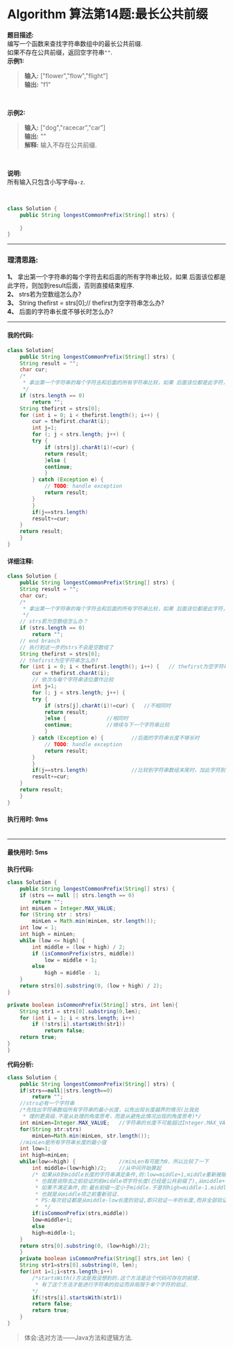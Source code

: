 # Algorithm 算法第14题:最长公共前缀
**题目描述:** <br>
编写一个函数来查找字符串数组中的最长公共前缀. <br>
如果不存在公共前缀，返回空字符串`""`.<br> 
**示例1:**
> **输入:** ["flower","flow","flight"] <br>
> **输出:** "f1"

<br>

**示例2:**
> **输入:** ["dog","racecar","car"] <br>
> **输出:** "" <br>
> **解释:** 输入不存在公共前缀.

<br>

**说明:** <br>
所有输入只包含小写字母`a-z`.

<br>

````java
class Solution {
    public String longestCommonPrefix(String[] strs) {
    	
    }
}
````

__________

### 理清思路:
**1、**
拿出第一个字符串的每个字符去和后面的所有字符串比较，如果 后面该位都是此字符，则加到result后面，否则直接结束程序. <br> 
**2、**
strs若为空数组怎么办? <br>
**3、**
String thefirst = strs[0];// thefirst为空字符串怎么办? <br>
**4、**
后面的字符串长度不够长时怎么办? <br>

__________
#### 我的代码: <br>

````java
class Solution{
    public String longestCommonPrefix(String[] strs) {
	String result = "";
	char cur;
	/*
	 * 拿出第一个字符串的每个字符去和后面的所有字符串比较，如果 后面该位都是此字符，则加到result后面，否则直接结束程序
	 */
	if (strs.length == 0)
	    return "";
	String thefirst = strs[0];
	for (int i = 0; i < thefirst.length(); i++) {
	    cur = thefirst.charAt(i);
 	    int j=1;
	    for (; j < strs.length; j++) {
		try {
		    if (strs[j].charAt(i)!=cur) {
			return result;
		    }else {
			continue;
		    }
		} catch (Exception e) {
		    // TODO: handle exception
		    return result;
		}
	    }
	    if(j==strs.length)
		result+=cur;
	}
	return result;
    }
}
````

#### 详细注释: <br>
````java
class Solution {
    public String longestCommonPrefix(String[] strs) {
	String result = "";
	char cur;
	/*
	 * 拿出第一个字符串的每个字符去和后面的所有字符串比较，如果 后面该位都是此字符，则加到result后面，否则直接结束程序
	 */
	// strs若为空数组怎么办？
	if (strs.length == 0)
	    return "";
	// end branch
	// 执行到这一步的strs不会是空数组了
	String thefirst = strs[0];
	// thefirst为空字符串怎么办?
	for (int i = 0; i < thefirst.length(); i++) { 	// thefirst为空字符串对程序是没有影响的
	    cur = thefirst.charAt(i);
	    // 依次与每个字符串该位置作比较
	    int j=1;
	    for (; j < strs.length; j++) {
		try {
		    if (strs[j].charAt(i)!=cur) {	//不相同时
			return result;
		    }else {				//相同时
			continue;			//继续与下一个字符串比较
		    }
		} catch (Exception e) {			//后面的字符串长度不够长时
		    // TODO: handle exception
		    return result;
		}
	    }
	    if(j==strs.length)				//比较到字符串数组末尾时，加此字符到result后面
		result+=cur;
	}
	return result;
    }
}

````

#### 执行用时: 9ms <br> <br>

________

#### 最快用时: 5ms <br>

**执行代码:**
````java
class Solution {
    public String longestCommonPrefix(String[] strs) {
    if (strs == null || strs.length == 0)
        return "";
    int minLen = Integer.MAX_VALUE;
    for (String str : strs)
        minLen = Math.min(minLen, str.length());
    int low = 1;
    int high = minLen;
    while (low <= high) {
        int middle = (low + high) / 2;
        if (isCommonPrefix(strs, middle))
            low = middle + 1;
        else
            high = middle - 1;
    }
    return strs[0].substring(0, (low + high) / 2);
}

private boolean isCommonPrefix(String[] strs, int len){
    String str1 = strs[0].substring(0,len);
    for (int i = 1; i < strs.length; i++)
        if (!strs[i].startsWith(str1))
            return false;
    return true;
}
}
````

**代码分析:** <br>

````java
class Solution {
    public String longestCommonPrefix(String[] strs) {
	if(strs==null||strs.length==0)
	    return "";
	//strs必有一个字符串
	/*先找出字符串数组所有字符串的最小长度，以免出现长度越界的情况(比我处
	 * 理的更高级.不是从处理的角度思考，而是从避免此情况出现的角度思考)*/
	int minLen=Integer.MAX_VALUE;	//字符串的长度不可能超过Integer.MAX_VALUE?
	for(String str:strs)
	    minLen=Math.min(minLen, str.length());
	//minLen是所有字符串长度的最小值
	int low=1;
	int high=minLen;
	while(low<=high) {				//minLen有可能为0，所以比较了一下
	    int middle=(low+high)/2;	//从中间开始算起
	    /* 如果从0到middle长度的字符串满足条件,则:low=middle+1,middle重新被赋成新low和high的中间值.
	     * 也就是说除去之前验证的前middle项字符长度(已经是公共前缀了),从middle+1到middle继续验证.
	     * 如果不满足条件,则:最长前缀一定小于middle.于是将high=middle-1.middle重新被赋成low和新high的中间值.
	     * 也就是从middle项之前重新验证.
	     * PS:每次验证都是从middle-low长度的验证,即只验证一半的长度,而非全部验证.
	     *  */
	    if(isCommonPrefix(strs,middle))
		low=middle+1;
	    else
		high=middle-1;
	}
	return strs[0].substring(0, (low+high)/2);
    }
    private boolean isCommonPrefix(String[] strs,int len) {
	String str1=strs[0].substring(0, len);
	for(int i=1;i<strs.length;i++)
	    /*startsWith()方法是我没想到的.这个方法是这个代码可存在的前提.
	     * 有了这个方法才能进行字符串的验证而非局限于单个字符的验证.
	    */
	    if(!strs[i].startsWith(str1))
		return false;
	    return true;
    }
}
````

> 体会:选对方法——Java方法和逻辑方法.

